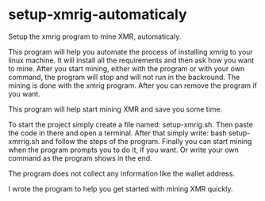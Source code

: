# setup-xmrig-automaticaly
Setup the xmrig program to mine XMR, automaticaly.

This program will help you automate the process of installing xmrig to your linux machine. It will install all the requirements and then ask how you want to mine. After you start mining, either with the program or with your own command, the program will stop and will not run in the backround. The mining is done with the xmrig program. After you can remove the program if you want.

This program will help start mining XMR and save you some time.

To start the project simply create a file named: setup-xmrig.sh. Then paste the code in there and open a terminal. After that simply write: bash setup-xmrrig.sh and follow the steps of the program. Finally you can start mining when the program prompts you to do it, if you want. Or write your own command as the program shows in the end.

The program does not collect any information like the wallet address.

I wrote the program to help you get started with mining XMR quickly.
